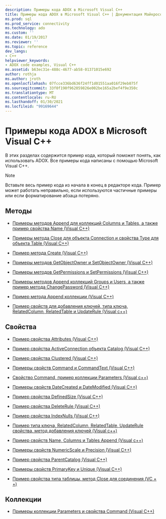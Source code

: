 ```yaml
---
description: Примеры кода ADOX в Microsoft Visual C++
title: Примеры кода ADOX в Microsoft Visual C++ | Документация Майкрософт
ms.prod: sql
ms.prod_service: connectivity
ms.technology: ado
ms.custom: ''
ms.date: 01/19/2017
ms.reviewer: ''
ms.topic: reference
dev_langs:
- C++
helpviewer_keywords:
- ADOX code examples, Visual C++
ms.assetid: b63ec31e-488c-4677-ab58-01371015e692
author: rothja
ms.author: jroth
ms.openlocfilehash: 07fcce336bd636f24ff1d01551aa016f29eb075f
ms.sourcegitcommit: 33f0f190f962059826e002be165a2bef4f9e350c
ms.translationtype: MT
ms.contentlocale: ru-RU
ms.lasthandoff: 01/30/2021
ms.locfileid: "99169644"
---
```

# <a name="adox-code-examples-in-microsoft-visual-c"></a>Примеры кода ADOX в Microsoft Visual C++
В этих разделах содержится пример кода, который поможет понять, как использовать ADOX. Все примеры кода написаны с помощью Microsoft Visual C++.  
  
> [!NOTE]
>  Вставьте весь пример кода из начала в конец в редакторе кода. Пример может работать неправильно, если используются частичные примеры или если форматирование абзаца потеряно.  
  
## <a name="methods"></a>Методы  
  
-   [Примеры методов Append для коллекций Columns и Tables, а также пример свойства Name (Visual C++)](./columns-and-tables-append-methods-name-property-example-vc.md)  
  
-   [Примеры метода Close для объекта Connection и свойства Type для объекта Table (Visual C++)](./connection-close-method-table-type-property-example-vc.md)  
  
-   [Пример метода Create (Visual C++)](./create-method-example-vc.md)  
  
-   [Примеры методов GetObjectOwner и SetObjectOwner (Visual C++)](./getobjectowner-and-setobjectowner-methods-example-vc.md)  
  
-   [Примеры методов GetPermissions и SetPermissions (Visual C++)](./getpermissions-and-setpermissions-methods-example-vc.md)  
  
-   [Примеры методов Append коллекций Groups и Users, а также пример метода ChangePassword (Visual C++)](./groups-and-users-append-changepassword-methods-example-vc.md)  
  
-   [Пример метода Append коллекции (Visual C++)](./indexes-append-method-example-vc.md)  
  
-   [Пример свойств для добавления ключей, типа ключа, RelatedColumn, RelatedTable и UpdateRule (Visual c++)](./keys-append-method-key-type-relatedcolumn-relatedtable-example-vc.md)  
  
## <a name="properties"></a>Свойства  
  
-   [Пример свойства Attributes (Visual C++)](./attributes-property-example-vc.md)  
  
-   [Пример свойства ActiveConnection объекта Catalog (Visual C++)](./catalog-activeconnection-property-example-vc.md)  
  
-   [Пример свойства Clustered (Visual C++)](./clustered-property-example-vc.md)  
  
-   [Примеры свойств Command и CommandText (Visual C++)](./command-and-commandtext-properties-example-vc.md)  
  
-   [Свойство Command, пример коллекции Parameters (Visual c++)](./parameters-collection-command-property-example-vc.md)  
  
-   [Примеры свойств DateCreated и DateModified (Visual C++)](./datecreated-and-datemodified-properties-example-vc.md)  
  
-   [Пример свойства DefinedSize (Visual C++)](./definedsize-property-example-vc.md)  
  
-   [Пример свойства DeleteRule (Visual C++)](./deleterule-property-example-vc.md)  
  
-   [Пример свойства IndexNulls (Visual C++)](./indexnulls-property-example-vc.md)  
  
-   [Пример типа ключа, RelatedColumn, RelatedTable, UpdateRule свойства, метод добавления ключей (Visual c++)](./keys-append-method-key-type-relatedcolumn-relatedtable-example-vc.md)  
  
-   [Пример свойств Name, Columns и Tables Append (Visual c++)](./columns-and-tables-append-methods-name-property-example-vc.md)  
  
-   [Примеры свойств NumericScale и Precision (Visual C++)](./numericscale-and-precision-properties-of-the-column-object-example-vc.md)  
  
-   [Пример свойства ParentCatalog (Visual C++)](./parentcatalog-property-example-vc.md)  
  
-   [Примеры свойств PrimaryKey и Unique (Visual C++)](./primarykey-and-unique-properties-example-vc.md)  
  
-   [Пример свойства типа таблицы, метод Close для соединения (VC + +)](./connection-close-method-table-type-property-example-vc.md)  
  
## <a name="collections"></a>Коллекции  
  
-   [Примеры коллекции Parameters и свойства Command (Visual C++)](./parameters-collection-command-property-example-vc.md)